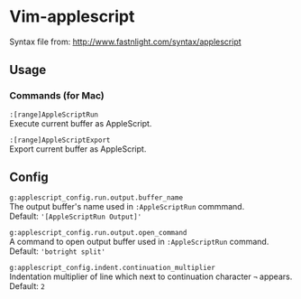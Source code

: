 # Vim-applescript
Syntax file from: http://www.fastnlight.com/syntax/applescript  
  
## Usage
### Commands (for Mac)
`:[range]AppleScriptRun`  
Execute current buffer as AppleScript.  
   
`:[range]AppleScriptExport`  
Export current buffer as AppleScript.  
  
## Config
`g:applescript_config.run.output.buffer_name`  
The output buffer's name used in `:AppleScriptRun` commmand.  
Default: `'[AppleScriptRun Output]'`  
  
`g:applescript_config.run.output.open_command`  
A command to open output buffer used in `:AppleScriptRun` command.  
Default: `'botright split'`  
  
`g:applescript_config.indent.continuation_multiplier`  
Indentation multiplier of line which next to continuation character `¬` appears.  
Default: `2`

